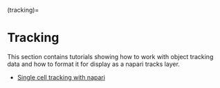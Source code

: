(tracking)=

# Tracking

This section contains tutorials showing how to work with object tracking data and how to format it for display as a napari tracks layer.

- [Single cell tracking with napari](cell_tracking)
